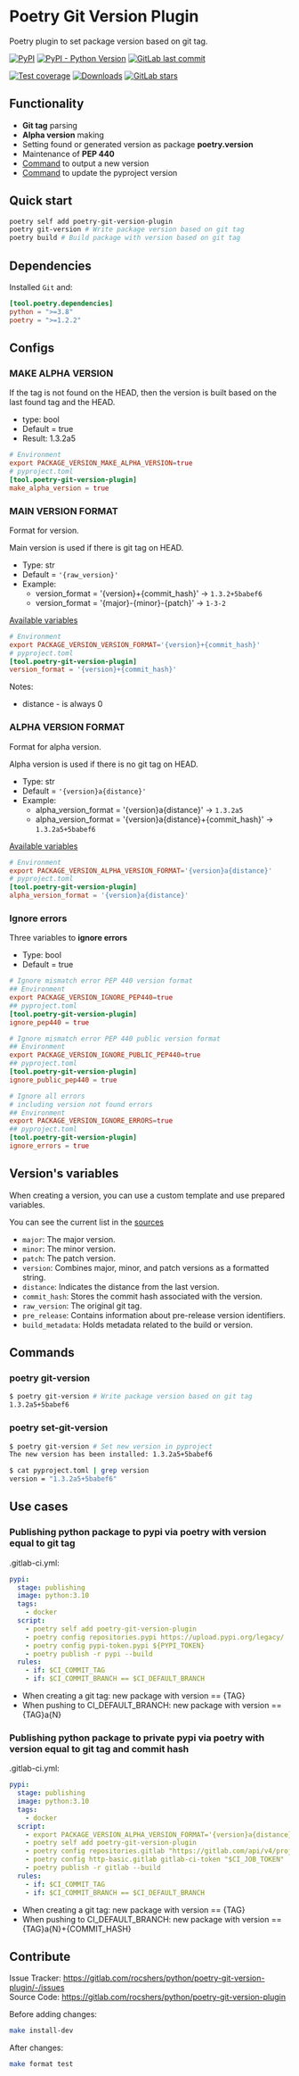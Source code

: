 # Poetry Git Version Plugin

Poetry plugin to set package version based on git tag.

[![PyPI](https://img.shields.io/pypi/v/poetry-git-version-plugin)](https://pypi.org/project/poetry-git-version-plugin/)
[![PyPI - Python Version](https://img.shields.io/pypi/pyversions/poetry-git-version-plugin)](https://pypi.org/project/poetry-git-version-plugin/)
[![GitLab last commit](https://img.shields.io/gitlab/last-commit/rocshers/python/poetry-git-version-plugin)](https://gitlab.com/rocshers/python/poetry-git-version-plugin)

[![Test coverage](https://codecov.io/gitlab/rocshers:python/poetry-git-version-plugin/graph/badge.svg?token=3C6SLDPHUC)](https://codecov.io/gitlab/rocshers:python/poetry-git-version-plugin)
[![Downloads](https://static.pepy.tech/badge/poetry-git-version-plugin)](https://pepy.tech/project/poetry-git-version-plugin)
[![GitLab stars](https://img.shields.io/gitlab/stars/rocshers/python/poetry-git-version-plugin)](https://gitlab.com/rocshers/python/poetry-git-version-plugin)

## Functionality

- **Git tag** parsing
- **Alpha version** making
- Setting found or generated version as package **poetry.version**
- Maintenance of **PEP 440**
- [Command](#poetry-git-version) to output a new version
- [Command](#poetry-set-git-version) to update the pyproject version

## Quick start

```bash
poetry self add poetry-git-version-plugin
poetry git-version # Write package version based on git tag
poetry build # Build package with version based on git tag
```

## Dependencies

Installed `Git` and:

```toml
[tool.poetry.dependencies]
python = ">=3.8"
poetry = ">=1.2.2"
```

## Configs

### MAKE ALPHA VERSION

If the tag is not found on the HEAD, then the version is built based on the last found tag and the HEAD.

- type: bool
- Default = true
- Result: 1.3.2a5

```toml
# Environment
export PACKAGE_VERSION_MAKE_ALPHA_VERSION=true
# pyproject.toml
[tool.poetry-git-version-plugin]
make_alpha_version = true
```

### MAIN VERSION FORMAT

Format for version.

Main version is used if there is git tag on HEAD.

- Type: str
- Default = `'{raw_version}'`
- Example:
  - version_format = '{version}+{commit_hash}' -> `1.3.2+5babef6`
  - version_format = '{major}-{minor}-{patch}' -> `1-3-2`

[Available variables](#versions-variables)

```toml
# Environment
export PACKAGE_VERSION_VERSION_FORMAT='{version}+{commit_hash}'
# pyproject.toml
[tool.poetry-git-version-plugin]
version_format = '{version}+{commit_hash}'
```

Notes:

- distance - is always 0

### ALPHA VERSION FORMAT

Format for alpha version.

Alpha version is used if there is no git tag on HEAD.

- Type: str
- Default = `'{version}a{distance}'`
- Example:
  - alpha_version_format = '{version}a{distance}' -> `1.3.2a5`
  - alpha_version_format = '{version}a{distance}+{commit_hash}' -> `1.3.2a5+5babef6`

[Available variables](#versions-variables)

```toml
# Environment
export PACKAGE_VERSION_ALPHA_VERSION_FORMAT='{version}a{distance}'
# pyproject.toml
[tool.poetry-git-version-plugin]
alpha_version_format = '{version}a{distance}'
```

### Ignore errors

Three variables to **ignore errors**

- Type: bool
- Default = true

```toml
# Ignore mismatch error PEP 440 version format
## Environment
export PACKAGE_VERSION_IGNORE_PEP440=true
## pyproject.toml
[tool.poetry-git-version-plugin]
ignore_pep440 = true

# Ignore mismatch error PEP 440 public version format
## Environment
export PACKAGE_VERSION_IGNORE_PUBLIC_PEP440=true
## pyproject.toml
[tool.poetry-git-version-plugin]
ignore_public_pep440 = true

# Ignore all errors
# including version not found errors
## Environment
export PACKAGE_VERSION_IGNORE_ERRORS=true
## pyproject.toml
[tool.poetry-git-version-plugin]
ignore_errors = true
```

## Version's variables

When creating a version, you can use a custom template and use prepared variables.

You can see the current list in the [sources](https://gitlab.com/rocshers/python/poetry-git-version-plugin/-/blob/release/poetry_git_version_plugin/version_details.py)

- `major`: The major version.
- `minor`: The minor version.
- `patch`: The patch version.
- `version`: Combines major, minor, and patch versions as a formatted string.
- `distance`: Indicates the distance from the last version.
- `commit_hash`: Stores the commit hash associated with the version.
- `raw_version`: The original git tag.
- `pre_release`: Contains information about pre-release version identifiers.
- `build_metadata`: Holds metadata related to the build or version.

## Commands

### poetry git-version


```bash
$ poetry git-version # Write package version based on git tag
1.3.2a5+5babef6
```

### poetry set-git-version


```bash
$ poetry git-version # Set new version in pyproject 
The new version has been installed: 1.3.2a5+5babef6

$ cat pyproject.toml | grep version
version = "1.3.2a5+5babef6"
```

## Use cases

### Publishing python package to pypi via poetry with version equal to git tag

.gitlab-ci.yml:

```yaml
pypi:
  stage: publishing
  image: python:3.10
  tags:
    - docker
  script:
    - poetry self add poetry-git-version-plugin
    - poetry config repositories.pypi https://upload.pypi.org/legacy/
    - poetry config pypi-token.pypi ${PYPI_TOKEN}
    - poetry publish -r pypi --build
  rules:
    - if: $CI_COMMIT_TAG
    - if: $CI_COMMIT_BRANCH == $CI_DEFAULT_BRANCH
```

- When creating a git tag: new package with version == {TAG}
- When pushing to CI_DEFAULT_BRANCH: new package with version == {TAG}a{N}

### Publishing python package to private pypi via poetry with version equal to git tag and commit hash

.gitlab-ci.yml:

```yaml
pypi:
  stage: publishing
  image: python:3.10
  tags:
    - docker
  script:
    - export PACKAGE_VERSION_ALPHA_VERSION_FORMAT='{version}a{distance}+{commit_hash}'
    - poetry self add poetry-git-version-plugin
    - poetry config repositories.gitlab "https://gitlab.com/api/v4/projects/$CI_PROJECT_ID/packages/pypi"
    - poetry config http-basic.gitlab gitlab-ci-token "$CI_JOB_TOKEN"
    - poetry publish -r gitlab --build
  rules:
    - if: $CI_COMMIT_TAG
    - if: $CI_COMMIT_BRANCH == $CI_DEFAULT_BRANCH
```

- When creating a git tag: new package with version == {TAG}
- When pushing to CI_DEFAULT_BRANCH: new package with version == {TAG}a{N}+{COMMIT_HASH}

## Contribute

Issue Tracker: <https://gitlab.com/rocshers/python/poetry-git-version-plugin/-/issues>  
Source Code: <https://gitlab.com/rocshers/python/poetry-git-version-plugin>

Before adding changes:

```bash
make install-dev
```

After changes:

```bash
make format test
```
